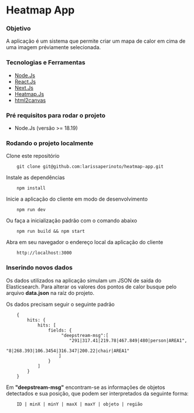 # Heatmap App

### Objetivo

A aplicação é um sistema que permite criar um mapa de calor em cima de uma imagem préviamente selecionada.

### Tecnologias e Ferramentas

- [Node.Js](https://nodejs.org/en)
- [React.Js](https://react.dev/)
- [Next.Js](https://nextjs.org/)
- [Heatmap.Js](https://www.patrick-wied.at/static/heatmapjs/)
- [html2canvas](https://html2canvas.hertzen.com/)

### Pré requisitos para rodar o projeto

- Node.Js (versão >= 18.19)

### Rodando o projeto localmente

Clone este repositório

        git clone git@github.com:larissaperinoto/heatmap-app.git

Instale as dependências

        npm install

Inicie a aplicação do cliente em modo de desenvolvimento

        npm run dev

Ou faça a inicialização padrão com o comando abaixo

        npm run build && npm start

Abra em seu navegador o endereço local da aplicação do cliente

        http://localhost:3000

### Inserindo novos dados

Os dados utilizados na aplicação simulam um JSON de saída do Elasticsearch. Para alterar os valores dos pontos de calor busque pelo arquivo **data.json** na raíz do projeto.

Os dados precisam seguir o seguinte padrão

        {
            hits: {
                hits: [
                    fields: {
                         "deepstream-msg":[
                            "291|317.41|219.78|467.849|480|person|AREA1",
                            "8|268.393|106.3454|316.347|200.22|chair|AREA1"
                        ]
                    }
                ]
            }
        }

Em **"deepstream-msg"** encontram-se as informações de objetos detectados e sua posição, que podem ser interpretados da seguinte forma:

        ID | minX | minY | maxX | maxY | objeto | região

